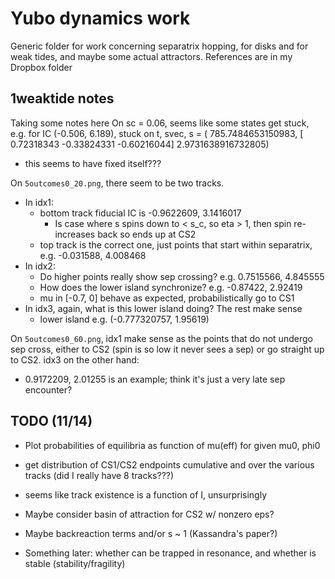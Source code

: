 # Yubo dynamics work

Generic folder for work concerning separatrix hopping, for disks and for weak
tides, and maybe some actual attractors. References are in my Dropbox folder

## 1weaktide notes

Taking some notes here
On sc = 0.06, seems like some states get stuck, e.g. for IC (-0.506, 6.189),
    stuck on t, svec, s = (
    785.7484653150983,
    [ 0.72318343 -0.33824331 -0.60216044]
    2.9731638916732805)
- this seems to have fixed itself???

On `5outcomes0_20.png`, there seem to be two tracks.
  - In idx1:
    - bottom track fiducial IC is -0.9622609, 3.1416017
        - Is case where s spins down to < s_c, so eta > 1, then spin
          re-increases back so ends up at CS2
    - top track is the correct one, just points that start within separatrix,
      e.g. -0.031588, 4.008468
  - In idx2:
    - Do higher points really show sep crossing? e.g. 0.7515566, 4.845555
    - How does the lower island synchronize? e.g. -0.87422, 2.92419
    - mu in [-0.7, 0] behave as expected, probabilistically go to CS1
  - In idx3, again, what is this lower island doing? The rest make sense
    - lower island e.g. (-0.777320757, 1.95619)

On `5outcomes0_60.png`, idx1 make sense as the points that do not undergo sep
cross, either to CS2 (spin is so low it never sees a sep) or go straight up to
CS2. idx3 on the other hand:
  - 0.9172209, 2.01255 is an example; think it's just a very late sep encounter?


## TODO (11/14)
- Plot probabilities of equilibria as function of mu(eff) for given mu0, phi0

- get distribution of CS1/CS2 endpoints cumulative and over the various tracks
  (did I really have 8 tracks???)
- seems like track existence is a function of I, unsurprisingly

- Maybe consider basin of attraction for CS2 w/ nonzero eps?
- Maybe backreaction terms and/or s ~ 1 (Kassandra's paper?)
- Something later: whether can be trapped in resonance, and whether is stable
  (stability/fragility)
